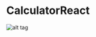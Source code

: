# CalculatorReact
![alt tag](https://sun9-83.userapi.com/impg/PhBuuC4Y_ndxrowQn4yPMmJ-1LO5zATcE4XpHw/YsCNdu6nE0U.jpg?size=828x1792&quality=95&sign=f9e17fd42e441cead9a460875038c2b4&type=album "Калькулятор")​
